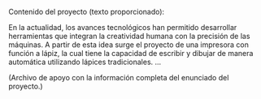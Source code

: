 Contenido del proyecto (texto proporcionado):

En la actualidad, los avances tecnológicos han permitido desarrollar herramientas que integran la creatividad humana con la precisión de las máquinas. A partir de esta idea surge el proyecto de una impresora con función a lápiz, la cual tiene la capacidad de escribir y dibujar de manera automática utilizando lápices tradicionales. ...

(Archivo de apoyo con la información completa del enunciado del proyecto.)